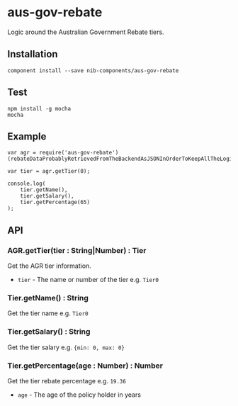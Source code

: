 # aus-gov-rebate

Logic around the Australian Government Rebate tiers.

## Installation

    component install --save nib-components/aus-gov-rebate

## Test

    npm install -g mocha
    mocha

## Example

    var agr = require('aus-gov-rebate')(rebateDataProbablyRetrievedFromTheBackendAsJSONInOrderToKeepAllTheLogicAllInOneSpot);

    var tier = agr.getTier(0);

    console.log(
        tier.getName(),
        tier.getSalary(),
        tier.getPercentage(65)
    );

## API

### AGR.getTier(tier : String|Number) : Tier

Get the AGR tier information.

- `tier` - The name or number of the tier e.g. `Tier0`

### Tier.getName() : String

Get the tier name e.g. `Tier0`

### Tier.getSalary() : String

Get the tier salary e.g. `{min: 0, max: 0}`

### Tier.getPercentage(age : Number) : Number

Get the tier rebate percentage e.g. `19.36`

- `age` - The age of the policy holder in years


